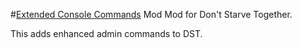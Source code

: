 #[Extended Console Commands](https://steamcommunity.com/sharedfiles/filedetails/?id=1411687865) Mod
Mod for Don't Starve Together.

This adds enhanced admin commands to DST.

